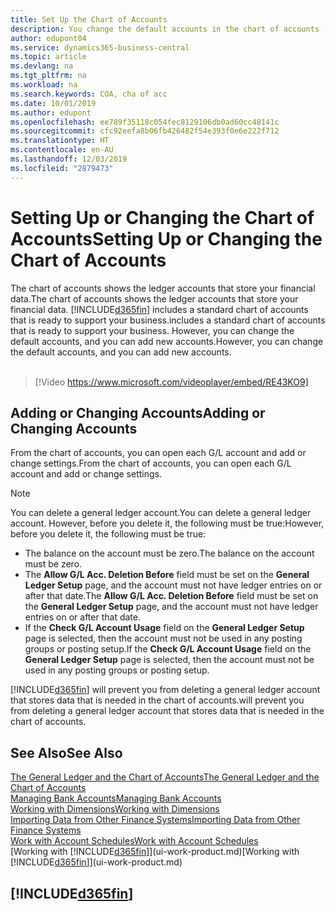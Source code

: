 ```yaml
---
title: Set Up the Chart of Accounts
description: You change the default accounts in the chart of accounts (COA), and you can add new accounts.
author: edupont04
ms.service: dynamics365-business-central
ms.topic: article
ms.devlang: na
ms.tgt_pltfrm: na
ms.workload: na
ms.search.keywords: COA, cha of acc
ms.date: 10/01/2019
ms.author: edupont
ms.openlocfilehash: ee789f35118c054fec8129106db0ad60cc48141c
ms.sourcegitcommit: cfc92eefa8b06fb426482f54e393f0e6e222f712
ms.translationtype: HT
ms.contentlocale: en-AU
ms.lasthandoff: 12/03/2019
ms.locfileid: "2879473"
---
```

# <a name="setting-up-or-changing-the-chart-of-accounts"></a><span data-ttu-id="c26bd-103">Setting Up or Changing the Chart of Accounts</span><span class="sxs-lookup"><span data-stu-id="c26bd-103">Setting Up or Changing the Chart of Accounts</span></span>
<span data-ttu-id="c26bd-104">The chart of accounts shows the ledger accounts that store your financial data.</span><span class="sxs-lookup"><span data-stu-id="c26bd-104">The chart of accounts shows the ledger accounts that store your financial data.</span></span> [!INCLUDE[d365fin](includes/d365fin_md.md)] <span data-ttu-id="c26bd-105">includes a standard chart of accounts that is ready to support your business.</span><span class="sxs-lookup"><span data-stu-id="c26bd-105">includes a standard chart of accounts that is ready to support your business.</span></span>
<span data-ttu-id="c26bd-106">However, you can change the default accounts, and you can add new accounts.</span><span class="sxs-lookup"><span data-stu-id="c26bd-106">However, you can change the default accounts, and you can add new accounts.</span></span> 
<br><br>  

> [!Video https://www.microsoft.com/videoplayer/embed/RE43KO9]


## <a name="adding-or-changing-accounts"></a><span data-ttu-id="c26bd-107">Adding or Changing Accounts</span><span class="sxs-lookup"><span data-stu-id="c26bd-107">Adding or Changing Accounts</span></span>
<span data-ttu-id="c26bd-108">From the chart of accounts, you can open each G/L account and add or change settings.</span><span class="sxs-lookup"><span data-stu-id="c26bd-108">From the chart of accounts, you can open each G/L account and add or change settings.</span></span>

> [!NOTE]  
>   <span data-ttu-id="c26bd-109">You can delete a general ledger account.</span><span class="sxs-lookup"><span data-stu-id="c26bd-109">You can delete a general ledger account.</span></span> <span data-ttu-id="c26bd-110">However, before you delete it, the following must be true:</span><span class="sxs-lookup"><span data-stu-id="c26bd-110">However, before you delete it, the following must be true:</span></span>  
>  
>   * <span data-ttu-id="c26bd-111">The balance on the account must be zero.</span><span class="sxs-lookup"><span data-stu-id="c26bd-111">The balance on the account must be zero.</span></span>  
>   * <span data-ttu-id="c26bd-112">The **Allow G/L Acc. Deletion Before** field must be set on the **General Ledger Setup** page, and the account must not have ledger entries on or after that date.</span><span class="sxs-lookup"><span data-stu-id="c26bd-112">The **Allow G/L Acc. Deletion Before** field must be set on the **General Ledger Setup** page, and the account must not have ledger entries on or after that date.</span></span>  
>   * <span data-ttu-id="c26bd-113">If the **Check G/L Account Usage** field on the **General Ledger Setup** page is selected, then the account must not be used in any posting groups or posting setup.</span><span class="sxs-lookup"><span data-stu-id="c26bd-113">If the **Check G/L Account Usage** field on the **General Ledger Setup** page is selected, then the account must not be used in any posting groups or posting setup.</span></span>  

[!INCLUDE[d365fin](includes/d365fin_md.md)] <span data-ttu-id="c26bd-114">will prevent you from deleting a general ledger account that stores data that is needed in the chart of accounts.</span><span class="sxs-lookup"><span data-stu-id="c26bd-114">will prevent you from deleting a general ledger account that stores data that is needed in the chart of accounts.</span></span>  

## <a name="see-also"></a><span data-ttu-id="c26bd-115">See Also</span><span class="sxs-lookup"><span data-stu-id="c26bd-115">See Also</span></span>
[<span data-ttu-id="c26bd-116">The General Ledger and the Chart of Accounts</span><span class="sxs-lookup"><span data-stu-id="c26bd-116">The General Ledger and the Chart of Accounts</span></span>](finance-general-ledger.md)  
[<span data-ttu-id="c26bd-117">Managing Bank Accounts</span><span class="sxs-lookup"><span data-stu-id="c26bd-117">Managing Bank Accounts</span></span>](bank-manage-bank-accounts.md)  
[<span data-ttu-id="c26bd-118">Working with Dimensions</span><span class="sxs-lookup"><span data-stu-id="c26bd-118">Working with Dimensions</span></span>](finance-dimensions.md)  
[<span data-ttu-id="c26bd-119">Importing Data from Other Finance Systems</span><span class="sxs-lookup"><span data-stu-id="c26bd-119">Importing Data from Other Finance Systems</span></span>](across-import-data-configuration-packages.md)  
[<span data-ttu-id="c26bd-120">Work with Account Schedules</span><span class="sxs-lookup"><span data-stu-id="c26bd-120">Work with Account Schedules</span></span>](bi-how-work-account-schedule.md)  
<span data-ttu-id="c26bd-121">[Working with [!INCLUDE[d365fin](includes/d365fin_md.md)]](ui-work-product.md)</span><span class="sxs-lookup"><span data-stu-id="c26bd-121">[Working with [!INCLUDE[d365fin](includes/d365fin_md.md)]](ui-work-product.md)</span></span>  

## [!INCLUDE[d365fin](includes/free_trial_md.md)]

